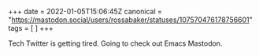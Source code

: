 +++
date = 2022-01-05T15:06:45Z
canonical = "https://mastodon.social/users/rossabaker/statuses/107570476178756601"
tags = [  ]
+++

<p>Tech Twitter is getting tired.  Going to check out Emacs Mastodon.</p>
